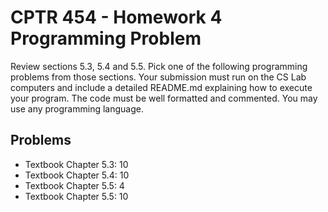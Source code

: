 # CPTR 454 - Homework 4 Programming Problem
Review sections 5.3, 5.4 and 5.5. Pick one of the following programming problems
from those sections. Your submission must run on the CS Lab computers and
include a detailed README.md explaining how to execute your program. The code
must be well formatted and commented. You may use any programming language.

## Problems

* Textbook Chapter 5.3: 10
* Textbook Chapter 5.4: 10
* Textbook Chapter 5.5: 4
* Textbook Chapter 5.5: 10
